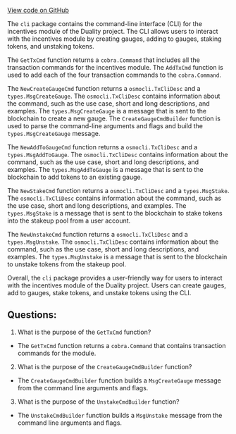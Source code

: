 [View code on GitHub](https://github.com/duality-labs/duality/incentives/client/cli/tx.go)

The `cli` package contains the command-line interface (CLI) for the incentives module of the Duality project. The CLI allows users to interact with the incentives module by creating gauges, adding to gauges, staking tokens, and unstaking tokens. 

The `GetTxCmd` function returns a `cobra.Command` that includes all the transaction commands for the incentives module. The `AddTxCmd` function is used to add each of the four transaction commands to the `cobra.Command`. 

The `NewCreateGaugeCmd` function returns a `osmocli.TxCliDesc` and a `types.MsgCreateGauge`. The `osmocli.TxCliDesc` contains information about the command, such as the use case, short and long descriptions, and examples. The `types.MsgCreateGauge` is a message that is sent to the blockchain to create a new gauge. The `CreateGaugeCmdBuilder` function is used to parse the command-line arguments and flags and build the `types.MsgCreateGauge` message. 

The `NewAddToGaugeCmd` function returns a `osmocli.TxCliDesc` and a `types.MsgAddToGauge`. The `osmocli.TxCliDesc` contains information about the command, such as the use case, short and long descriptions, and examples. The `types.MsgAddToGauge` is a message that is sent to the blockchain to add tokens to an existing gauge. 

The `NewStakeCmd` function returns a `osmocli.TxCliDesc` and a `types.MsgStake`. The `osmocli.TxCliDesc` contains information about the command, such as the use case, short and long descriptions, and examples. The `types.MsgStake` is a message that is sent to the blockchain to stake tokens into the stakeup pool from a user account. 

The `NewUnstakeCmd` function returns a `osmocli.TxCliDesc` and a `types.MsgUnstake`. The `osmocli.TxCliDesc` contains information about the command, such as the use case, short and long descriptions, and examples. The `types.MsgUnstake` is a message that is sent to the blockchain to unstake tokens from the stakeup pool. 

Overall, the `cli` package provides a user-friendly way for users to interact with the incentives module of the Duality project. Users can create gauges, add to gauges, stake tokens, and unstake tokens using the CLI.
## Questions: 
 1. What is the purpose of the `GetTxCmd` function?
- The `GetTxCmd` function returns a `cobra.Command` that contains transaction commands for the module.
2. What is the purpose of the `CreateGaugeCmdBuilder` function?
- The `CreateGaugeCmdBuilder` function builds a `MsgCreateGauge` message from the command line arguments and flags.
3. What is the purpose of the `UnstakeCmdBuilder` function?
- The `UnstakeCmdBuilder` function builds a `MsgUnstake` message from the command line arguments and flags.